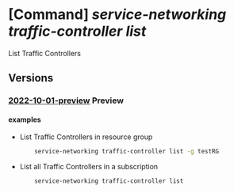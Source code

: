 # [Command] _service-networking traffic-controller list_

List Traffic Controllers

## Versions

### [2022-10-01-preview](/Resources/mgmt-plane/L3N1YnNjcmlwdGlvbnMve30vcHJvdmlkZXJzL21pY3Jvc29mdC5zZXJ2aWNlbmV0d29ya2luZy90cmFmZmljY29udHJvbGxlcnM=/2022-10-01-preview.xml) **Preview**

<!-- mgmt-plane /subscriptions/{}/providers/microsoft.servicenetworking/trafficcontrollers 2022-10-01-preview -->
<!-- mgmt-plane /subscriptions/{}/resourcegroups/{}/providers/microsoft.servicenetworking/trafficcontrollers 2022-10-01-preview -->

#### examples

- List Traffic Controllers in resource group
    ```bash
        service-networking traffic-controller list -g testRG
    ```

- List all Traffic Controllers in a subscription
    ```bash
        service-networking traffic-controller list
    ```
